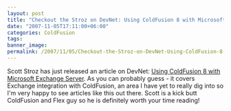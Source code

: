 ```yaml
---
layout: post
title: "Checkout the Stroz on DevNet: Using ColdFusion 8 with Microsoft Exchange Server"
date: "2007-11-05T17:11:00+06:00"
categories: ColdFusion 
tags: 
banner_image: 
permalink: /2007/11/05/Checkout-the-Stroz-on-DevNet-Using-ColdFusion-8-with-Microsoft-Exchange-Server
---
```


Scott Stroz has just released an article on DevNet: <a href="http://www.adobe.com/devnet/coldfusion/articles/cfexchange.html">Using ColdFusion 8 with Microsoft Exchange Server</a>. As you can probably guess - it covers Exchange integration with ColdFusion, an area I have yet to really dig into so I'm very happy to see articles like this out there. Scott is a kick butt ColdFusion and Flex guy so he is definitely worth your time reading!